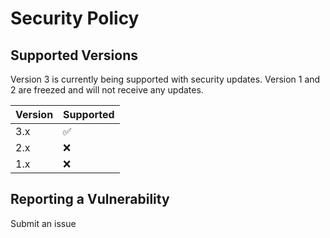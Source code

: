 # Security Policy

## Supported Versions

Version 3 is currently being supported with security updates. Version 1 and 2 are freezed and will not receive any updates.

| Version | Supported          |
| ------- | ------------------ |
| 3.x     | :white_check_mark: |
| 2.x     | :x:                |
| 1.x     | :x:                |

## Reporting a Vulnerability

Submit an issue
